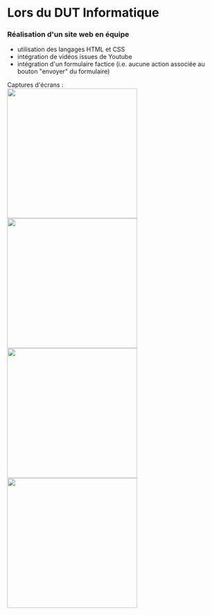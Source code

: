 # Lors du DUT Informatique

### Réalisation d'un site web en équipe
- utilisation des langages HTML et CSS
- intégration de vidéos issues de Youtube
- intégration d'un formulaire factice (i.e. aucune action associée au bouton "envoyer" du formulaire)

Captures d'écrans :  
<img src="https://alexandrebulatovic.github.io/images/screen-1.png" width="300">
<img src="https://alexandrebulatovic.github.io/images/screen-2.png" width="300">
<img src="https://alexandrebulatovic.github.io/images/screen-3.png" width="300">
<img src="https://alexandrebulatovic.github.io/images/screen-4.png" width="300">
